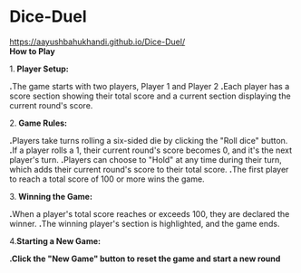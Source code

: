 # Dice-Duel
https://aayushbahukhandi.github.io/Dice-Duel/<br>
<b>How to Play</b><br>

1.<b> Player Setup:</b><br>

<b>.</b>The game starts with two players, Player 1 and Player 2
<b>.</b>Each player has a score section showing their total score and a current section displaying the current round's score.<br>

2.<b> Game Rules:</b><br>

<b>.</b>Players take turns rolling a six-sided die by clicking the "Roll dice" button.
<b>.</b>If a player rolls a 1, their current round's score becomes 0, and it's the next player's turn.
<b>.</b>Players can choose to "Hold" at any time during their turn, which adds their current round's score to their total score.
<b>.</b>The first player to reach a total score of 100 or more wins the game.<br>

3.<b> Winning the Game:</b><br>

<b>.</b>When a player's total score reaches or exceeds 100, they are declared the winner.
<b>.</b>The winning player's section is highlighted, and the game ends.<br>

4.<b>Starting a New Game:<b><br>

<b>.</b>Click the "New Game" button to reset the game and start a new round
